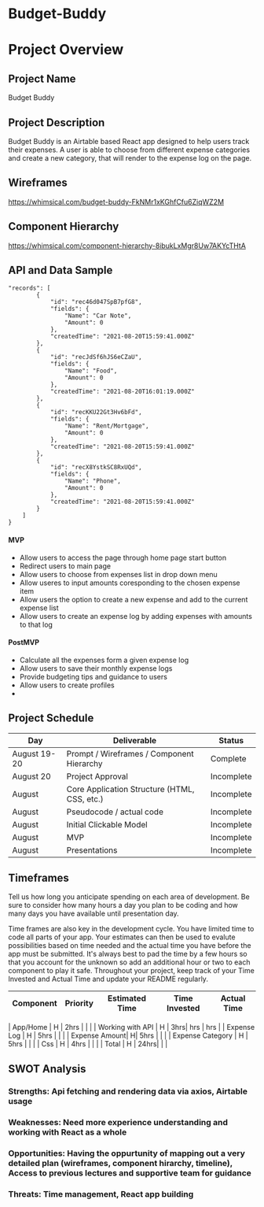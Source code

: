 # Budget-Buddy

# Project Overview

## Project Name
Budget Buddy

## Project Description

Budget Buddy is an Airtable based React app designed to help users track their expenses. 
A user is able to choose from different expense categories and create a new category, that will render to the expense log on the page.  

## Wireframes

https://whimsical.com/budget-buddy-FkNMr1xKGhfCfu6ZiqWZ2M

## Component Hierarchy

https://whimsical.com/component-hierarchy-8ibukLxMgr8Uw7AKYcTHtA

## API and Data Sample


```
"records": [
        {
            "id": "rec46d047SpB7pfG8",
            "fields": {
                "Name": "Car Note",
                "Amount": 0
            },
            "createdTime": "2021-08-20T15:59:41.000Z"
        },
        {
            "id": "recJdSf6hJS6eCZaU",
            "fields": {
                "Name": "Food",
                "Amount": 0
            },
            "createdTime": "2021-08-20T16:01:19.000Z"
        },
        {
            "id": "recKKU22Gt3Hv6bFd",
            "fields": {
                "Name": "Rent/Mortgage",
                "Amount": 0
            },
            "createdTime": "2021-08-20T15:59:41.000Z"
        },
        {
            "id": "recX8YstkSC8RxUQd",
            "fields": {
                "Name": "Phone",
                "Amount": 0
            },
            "createdTime": "2021-08-20T15:59:41.000Z"
        }
    ]
}
```


#### MVP 


- Allow users to access the page through home page start button
-  Redirect users to main page 
-  Allow users to choose from expenses list in drop down menu
-  Allow useres to input amounts coresponding to the chosen expense item
-  Allow users the option to create a new expense and add to the current expense list
-  Allow users to create an expense log by adding expenses with amounts to that log

#### PostMVP  

- Calculate all the expenses form a given expense log
- Allow users to save their monthly expense logs
- Provide budgeting tips and guidance to users 
- Allow users to create profiles
- 

## Project Schedule


|  Day | Deliverable | Status
|---|---| ---|
|August 19-20| Prompt / Wireframes / Component Hierarchy | Complete
|August 20| Project Approval | Incomplete
|August | Core Application Structure (HTML, CSS, etc.) | Incomplete
|August | Pseudocode / actual code | Incomplete
|August | Initial Clickable Model  | Incomplete
|August | MVP | Incomplete
|August | Presentations | Incomplete

## Timeframes

Tell us how long you anticipate spending on each area of development. Be sure to consider how many hours a day you plan to be coding and how many days you have available until presentation day.

Time frames are also key in the development cycle.  You have limited time to code all parts of your app.  Your estimates can then be used to evalute possibilities based on time needed and the actual time you have before the app must be submitted. It's always best to pad the time by a few hours so that you account for the unknown so add an additional hour or two to each component to play it safe. Throughout your project, keep track of your Time Invested and Actual Time and update your README regularly.

| Component | Priority | Estimated Time | Time Invested | Actual Time |
| --- | :---: |  :---: | :---: | :---: |

| App/Home | H | 2hrs  |    |   |
| Working with API | H | 3hrs| hrs | hrs |
| Expense Log | H |  5hrs |   |   |
| Expense Amount| H| 5hrs |   |   |
| Expense Category | H | 5hrs |    |  |
| Css | H |  4hrs |     |     |
| Total | H | 24hrs|  |  |

## SWOT Analysis

### Strengths: Api fetching and rendering data via axios, Airtable usage

### Weaknesses: Need more experience understanding and working with React as a whole

### Opportunities: Having the oppurtunity of  mapping out a very detailed plan (wireframes, component hirarchy, timeline), Access to previous lectures and supportive team for guidance

### Threats:  Time management, React app building
